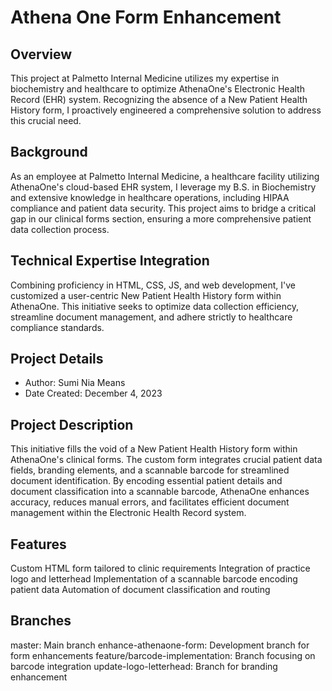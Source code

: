 # Athena One Form Enhancement

## Overview
This project at Palmetto Internal Medicine utilizes my expertise in biochemistry and healthcare to optimize AthenaOne's Electronic Health Record (EHR) system. Recognizing the absence of a New Patient Health History form, I proactively engineered a comprehensive solution to address this crucial need.

## Background
As an employee at Palmetto Internal Medicine, a healthcare facility utilizing AthenaOne's cloud-based EHR system, I leverage my B.S. in Biochemistry and extensive knowledge in healthcare operations, including HIPAA compliance and patient data security. This project aims to bridge a critical gap in our clinical forms section, ensuring a more comprehensive patient data collection process.

## Technical Expertise Integration
Combining proficiency in HTML, CSS, JS, and web development, I've customized a user-centric New Patient Health History form within AthenaOne. This initiative seeks to optimize data collection efficiency, streamline document management, and adhere strictly to healthcare compliance standards.

## Project Details
* Author: Sumi Nia Means
* Date Created: December 4, 2023

## Project Description
This initiative fills the void of a New Patient Health History form within AthenaOne's clinical forms. The custom form integrates crucial patient data fields, branding elements, and a scannable barcode for streamlined document identification. By encoding essential patient details and document classification into a scannable barcode, AthenaOne enhances accuracy, reduces manual errors, and facilitates efficient document management within the Electronic Health Record system.

## Features
Custom HTML form tailored to clinic requirements
Integration of practice logo and letterhead
Implementation of a scannable barcode encoding patient data
Automation of document classification and routing

## Branches
master: Main branch
enhance-athenaone-form: Development branch for form enhancements
feature/barcode-implementation: Branch focusing on barcode integration
update-logo-letterhead: Branch for branding enhancement
